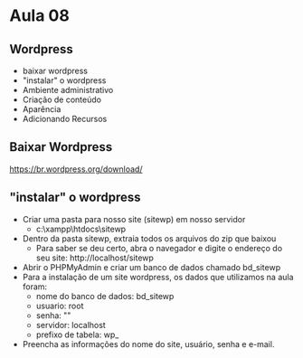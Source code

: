 # Aula 08
## Wordpress
- baixar wordpress
- "instalar" o wordpress
- Ambiente administrativo
- Criação de conteúdo
- Aparência
- Adicionando Recursos

## Baixar Wordpress
https://br.wordpress.org/download/

## "instalar" o wordpress
- Criar uma pasta para nosso site (sitewp) em nosso servidor
    - c:\xampp\htdocs\sitewp
- Dentro da pasta sitewp, extraia todos os arquivos do zip que baixou
    - Para saber se deu certo, abra o navegador e digite o endereço do seu site: http://localhost/sitewp
- Abrir o PHPMyAdmin e criar um banco de dados chamado bd_sitewp
- Para a instalação de um site wordpress, os dados que utilizamos na aula foram:
    - nome do banco de dados: bd_sitewp
    - usuario: root
    - senha: ""
    - servidor: localhost
    - prefixo de tabela: wp_
- Preencha as informações do nome do site, usuário, senha e e-mail.
